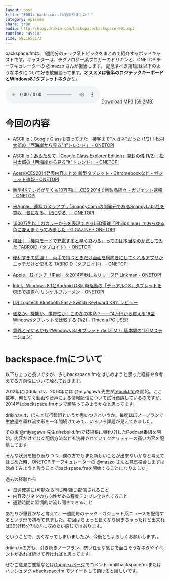 ```yaml
---
layout: post
title: "#001: backspace.fm始まりました！"
category: episode
share: true
audio: http://blog.drikin.com/backspace/backspace-001.mp3
runtime: "49:18"
size: 59,165,173
---
```

backspace.fmは、1週間分のテック系トピックをまとめて紹介するポッドキャストです。キャスターは、テクノロジー系ブロガーのドリキンと、ONETOPIチーフキュレーターの @mazzo さんが担当します。
記念すべき第1回は以下のようなネタについて好き放題語ってます。**オススメは後半のロジテックキーボードとWindows8.1タブレットネタ**かな。

<audio src="http://blog.drikin.com/backspace/backspace-001.mp3" controls preload></audio>
[Download MP3 (59.2MB)](http://blog.drikin.com/backspace/backspace-001.mp3)

今回の内容
========================

- [ASCII.jp：Google Glassを買ってきた　接客まで"メガネ"だった (1/2)｜松村太郎の「西海岸から見る"it"トレンド」 - ONETOPI](http://1topi.jp/curator/yaoyoros/1401/05/424360)


- [ASCII.jp：あらためて「Google Glass Explorer Edition」開封の儀 (1/2)｜松村太郎の「西海岸から見る"it"トレンド」 - ONETOPI](http://1topi.jp/curator/yaoyoros/1401/05/424353)

- [AcerのCES2014発表内容まとめ 新型タブレット・Chromebookなど - ガジェット速報 - ONETOPI](http://1topi.jp/curator/yaoyoros/1401/05/424346)

- [新型4Kテレビが早くも10万円に...CES 2014で新製品続々 - ガジェット速報 - ONETOPI](http://1topi.jp/curator/yaoyoros/1401/05/424342?g=digital)

- [米Apple、連写カメラアプリ｢SnappyCam｣の開発元であるSnappyLabs社を買収 - 気になる、記になる... - ONETOPI](http://1topi.jp/curator/beep_roadrunner/1401/05/424296?g=digital)

- [1600万色以上のカラーからを表現できるLED電球「Philips hue」であらゆる色に変えまくってみました - GIGAZINE - ONETOPI](http://1topi.jp/curator/takaki2/1401/05/424282?g=digital)

- [検証！「機内モードで充電すると早く終わる」ってのは本当なのか試してみた  TABROID（タブロイド）- ONETOPI](http://1topi.jp/curator/yaoyoros/1401/05/424254?g=digital)

- [便利すぎて感涙！　両手で持つときだけ画面を横向きにしてくれるアプリがニッチだけど使える  TABROID（タブロイド） - ONETOPI](http://1topi.jp/curator/digi_goods/1401/05/424071?g=digital)

- [Apple、12インチ「iPad」を2014年秋にもリリース!?  Linkman - ONETOPI](http://1topi.jp/curator/iayaka15jk1/1401/04/423747?g=digital)

- [Intel、Windows 8.1とAndroid OS同時駆動の「デュアルOS」タブレットをCESで披露へ  リンゲルブルーメン - ONETOPI](http://1topi.jp/curator/iayaka15jk1/1401/04/423739?g=digital)

- [[D] Logitech Bluetooth Easy-Switch Keyboard K811 レビュー](http://blog.drikin.com/2013/12/logitech-bluetooth-easy-switch-keyboard-k811.html)

- [価格か、機能か、携帯性か：この冬の本命？――"4万円から買える"8型Windowsタブレットを比較する (1/2) - ITmedia PC USER](http://www.itmedia.co.jp/pcuser/articles/1312/04/news138.html)

- [意外とイケるかも!?Windows 8.1タブレット de DTM!! : 藤本健の"DTMステーション"](http://www.dtmstation.com/archives/51882116.html)

backspace.fmについて
===============

以下ちょっと長いですが、少しbackspace.fmをはじめようと思った経緯や今考えてる方向性について触れておきます。

2012年にはdrikin.tv、2013年には @miyagawa 先生が[rebuild.fm](http://rebuild.fm/)を開始。ここ数年、何となく動画や音声による情報配信について試行錯誤しているのですが、2014年はbackspace.fmオシで頑張ってみようかなと思ってます。

drikin.tvは、ほんと試行錯誤というか思いつきというか、毎度ほぼノープランで生放送を垂れ流す形を一年間続けてみて、いろいろ課題が見えてきました。

その後 @miyagawa 先生がrebuild.fmで技術系に特化(?)したPodcast番組を開始。内容だけでなく配信方法なども洗練されていてクオリティーの高い内容を配信してます。

そんな状況を振り返りつつ、僕の方でもまた新しいことが出来ないかなと考えてはじめた時、ONETOPIチーフキュレーターの @mazzo さんと意気投合しまずは始めてみようと言うことでbackspace.fmを開始することになりました。

過去の経験から

- 毎週確実に(可能なら同じ時間に)配信されること
- 内容及びネタの方向性がある程度テンプレ化されてること
- 通勤時間に習慣的に流し聞きできること

あたりが重要かなと考えて、一週間毎のテック・ガジェット系ニュースを配信するという形で初めて見ました。初回はちょっと長くなり過ぎちゃったけど出来れば30分(15分?)以内に収めたい感じではあります。

ということで、長くなってしまいましたが、今後ともよろしくお願いします。。

drikin.tvの方も、引き続きノープラン、勢い任せな感じで面白そうなネタやイベントがあれば続けて行ければと思ってます。

ぜひご意見ご要望などは[Google+ページ](https://plus.google.com/u/0/b/114237468003036409483/114237468003036409483/posts)でコメント or @backspacefm またはハッシュタグ #backspacefm でツイートして頂けると嬉しいです。




